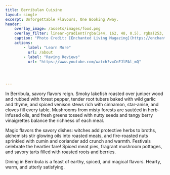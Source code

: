 ```yaml
---
title: Berribulan Cuisine
layout: single
excerpt: Unforgettable Flavours, One Booking Away.
header: 
    overlay_image: /assets/images/food.png    
    overlay_filter: linear-gradient(rgba(244, 162, 48, 0.5), rgba(253, 242, 224, 0.5))
    caption: "Photo Credit: [Enchanted Living Magazing](https://enchantedlivingmagazine.com/old-world-food-magic/)"
    actions:
        - label: "Learn More"
          url: /about
        - label: "Raving Reviews"
          url: "https://www.youtube.com/watch?v=CnEJlPAl_mQ"




---
```


In Berribula, savory flavors reign. Smoky lakefish roasted over juniper wood and rubbed with forest pepper, tender root tubers baked with wild garlic and thyme, and spiced venison stews rich with cinnamon, star-anise, and cloves fill every table. Mushrooms from misty forests are sautéed in herb-infused oils, and fresh greens tossed with nutty seeds and tangy berry vinaigrettes balance the richness of each meal.

Magic flavors the savory dishes: witches add protective herbs to broths, alchemists stir glowing oils into roasted meats, and fire-roasted nuts sprinkled with cumin and coriander add crunch and warmth. Festivals celebrate the heartier fare! Spiced meat pies, fragrant mushroom pottages, and savory tarts filled with roasted roots and berries.

Dining in Berribula is a feast of earthy, spiced, and magical flavors. Hearty, warm, and utterly satisfying.